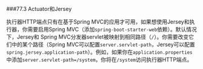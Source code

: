 ###77.3 Actuator和Jersey

执行器HTTP端点只有在基于Spring MVC的应用才可用，如果想使用Jersey和执行器，你需要启用Spring MVC（添加`spring-boot-starter-web`依赖）。默认情况下，Jersey和 Spring MVC分发器servlet被映射到相同路径（`/`）。你需要改变它们中的某个路径（Spring MVC可以配置`server.servlet-path`，Jersey可以配置`spring.jersey.application-path`）。例如，如果你在`application.properties`中添加`server.servlet-path=/system`，你将在`/system`访问执行器HTTP端点。
